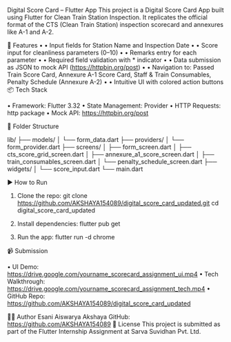 Digital Score Card – Flutter App
This project is a Digital Score Card App built using Flutter for Clean Train Station Inspection. It replicates the official format of the CTS (Clean Train Station) inspection scorecard and annexures like A-1 and A-2.

📱 Features
•	• Input fields for Station Name and Inspection Date
•	• Score input for cleanliness parameters (0–10)
•	• Remarks entry for each parameter
•	• Required field validation with * indicator
•	• Data submission as JSON to mock API (https://httpbin.org/post)
•	• Navigation to: Passed Train Score Card, Annexure A-1 Score Card, Staff & Train Consumables, Penalty Schedule (Annexure A-2)
•	• Intuitive UI with colored action buttons
📦 Tech Stack

• Framework: Flutter 3.32
• State Management: Provider
• HTTP Requests: http package
• Mock API: https://httpbin.org/post

🚧 Folder Structure

lib/
├── models/
│   └── form_data.dart
├── providers/
│   └── form_provider.dart
├── screens/
│   ├── form_screen.dart
│   ├── cts_score_grid_screen.dart
│   ├── annexure_a1_score_screen.dart
│   ├── train_consumables_screen.dart
│   └── penalty_schedule_screen.dart
├── widgets/
│   └── score_input.dart
└── main.dart

▶️ How to Run

1. Clone the repo:
   git clone https://github.com/AKSHAYA154089/digital_score_card_updated.git
   cd digital_score_card_updated

2. Install dependencies:
   flutter pub get

3. Run the app:
   flutter run -d chrome

📹 Submission

• UI Demo: https://drive.google.com/yourname_scorecard_assignment_ui.mp4
• Tech Walkthrough: https://drive.google.com/yourname_scorecard_assignment_tech.mp4
• GitHub Repo: https://github.com/AKSHAYA154089/digital_score_card_updated

🙋‍♀️ Author
Esani Aiswarya Akshaya
GitHub: https://github.com/AKSHAYA154089
📄 License
This project is submitted as part of the Flutter Internship Assignment at Sarva Suvidhan Pvt. Ltd.
